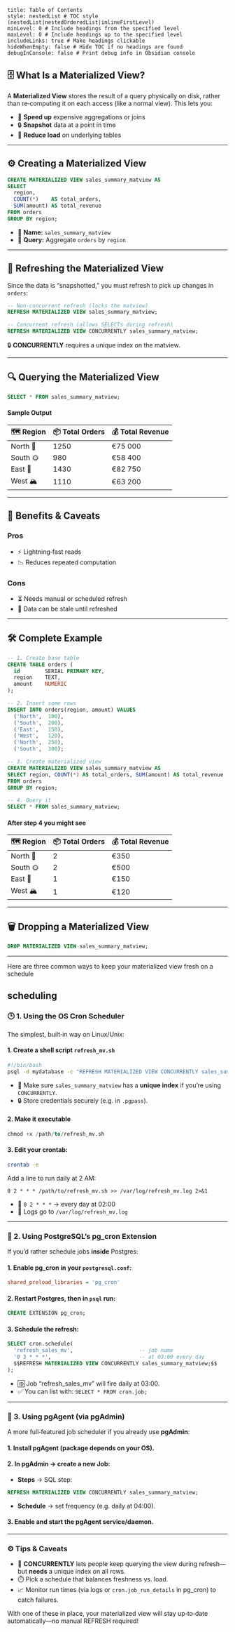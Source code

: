 ```table-of-contents
title: Table of Contents
style: nestedList # TOC style (nestedList|nestedOrderedList|inlineFirstLevel)
minLevel: 0 # Include headings from the specified level
maxLevel: 0 # Include headings up to the specified level
includeLinks: true # Make headings clickable
hideWhenEmpty: false # Hide TOC if no headings are found
debugInConsole: false # Print debug info in Obsidian console
```
## 🗄️ What Is a Materialized View?

A **Materialized View** stores the result of a query physically on disk, rather than re‑computing it on each access (like a normal view). This lets you:

- 🚀 **Speed up** expensive aggregations or joins
- 🔒 **Snapshot** data at a point in time
- 💾 **Reduce load** on underlying tables
---
## ⚙️ Creating a Materialized View

```sql
CREATE MATERIALIZED VIEW sales_summary_matview AS
SELECT
  region,
  COUNT(*)    AS total_orders,
  SUM(amount) AS total_revenue
FROM orders
GROUP BY region;
```
- 📌 **Name:** `sales_summary_matview`
- 📌 **Query:** Aggregate `orders` by `region`
---
## 🔄 Refreshing the Materialized View

Since the data is “snapshotted,” you must refresh to pick up changes in `orders`:
```sql
-- Non-concurrent refresh (locks the matview)
REFRESH MATERIALIZED VIEW sales_summary_matview;

-- Concurrent refresh (allows SELECTs during refresh)
REFRESH MATERIALIZED VIEW CONCURRENTLY sales_summary_matview;
```
🔒 **CONCURRENTLY** requires a unique index on the matview.

---
## 🔍 Querying the Materialized View
```sql
SELECT * FROM sales_summary_matview;
```
#### Sample Output

| 🗺️ Region | 📦 Total Orders | 💰 Total Revenue |
| ---------- | --------------- | ---------------- |
| North 🧭   | 1250            | €75 000          |
| South 🌞   | 980             | €58 400          |
| East 🗼    | 1430            | €82 750          |
| West 🏔️   | 1110            | €63 200          |

---
## 🚀 Benefits & Caveats

### Pros
- ⚡ Lightning‑fast reads
- 📉 Reduces repeated computation
### Cons
- ⏳ Needs manual or scheduled refresh
- 🔄 Data can be stale until refreshed
---
## 🛠️ Complete Example

```sql
-- 1. Create base table
CREATE TABLE orders (
  id        SERIAL PRIMARY KEY,
  region    TEXT,
  amount    NUMERIC
);

-- 2. Insert some rows
INSERT INTO orders(region, amount) VALUES
  ('North',  100),
  ('South',  200),
  ('East',   150),
  ('West',   120),
  ('North',  250),
  ('South',  300);

-- 3. Create materialized view
CREATE MATERIALIZED VIEW sales_summary_matview AS
SELECT region, COUNT(*) AS total_orders, SUM(amount) AS total_revenue
FROM orders
GROUP BY region;

-- 4. Query it
SELECT * FROM sales_summary_matview;
```
#### After step 4 you might see

|🗺️ Region|📦 Total Orders|💰 Total Revenue|
|---|---|---|
|North 🧭|2|€350|
|South 🌞|2|€500|
|East 🗼|1|€150|
|West 🏔️|1|€120|

---
## 🗑️ Dropping a Materialized View

```sql
DROP MATERIALIZED VIEW sales_summary_matview;
```
---
Here are three common ways to keep your materialized view fresh on a schedule

## scheduling
### 🕒 1. Using the OS Cron Scheduler

The simplest, built‑in way on Linux/Unix:
#### 1. Create a shell script `refresh_mv.sh`
```bash
#!/bin/bash
psql -d mydatabase -c "REFRESH MATERIALIZED VIEW CONCURRENTLY sales_summary_matview;"
```
- 🔑 Make sure `sales_summary_matview` has a **unique index** if you’re using `CONCURRENTLY`.
- 🔒 Store credentials securely (e.g. in `.pgpass`).
#### 2. Make it executable

```sql
chmod +x /path/to/refresh_mv.sh
```
#### 3. Edit your crontab:

```bash
crontab -e
```
Add a line to run daily at 2 AM:
```config
0 2 * * * /path/to/refresh_mv.sh >> /var/log/refresh_mv.log 2>&1
```
- 📅 `0 2 * * *` → every day at 02:00
- 📜 Logs go to `/var/log/refresh_mv.log`
---
### 📅 2. Using PostgreSQL’s pg_cron Extension

If you’d rather schedule jobs **inside** Postgres:
#### 1. **Enable pg_cron** in your `postgresql.conf`:
```ini
shared_preload_libraries = 'pg_cron'
```
#### 2. **Restart** Postgres, then in `psql` run:
```sql
CREATE EXTENSION pg_cron;
```
#### 3. Schedule the refresh:
```sql
SELECT cron.schedule(
  'refresh_sales_mv',                     -- job name
  '0 3 * * *',                            -- at 03:00 every day
  $$REFRESH MATERIALIZED VIEW CONCURRENTLY sales_summary_matview;$$
);
```
- 🆔 Job “refresh_sales_mv” will fire daily at 03:00.
- ✅ You can list with: `SELECT * FROM cron.job;`

---

### 🐘 3. Using pgAgent (via pgAdmin)

A more full‑featured job scheduler if you already use **pgAdmin**:

#### 1. **Install pgAgent** (package depends on your OS).
#### 2. **In pgAdmin** → create a new **Job**:
- **Steps** → SQL step:
```sql
REFRESH MATERIALIZED VIEW CONCURRENTLY sales_summary_matview;
```
 
 - **Schedule** → set frequency (e.g. daily at 04:00).
#### 3. **Enable** and **start** the pgAgent service/daemon.

---
### ⚙️ Tips & Caveats

- 🔄 **CONCURRENTLY** lets people keep querying the view during refresh—but **needs** a unique index on all rows.
- ⏱️ Pick a schedule that balances freshness vs. load.
- 📈 Monitor run times (via logs or `cron.job_run_details` in pg_cron) to catch failures.
    
With one of these in place, your materialized view will stay up‑to‑date automatically—no manual REFRESH required!